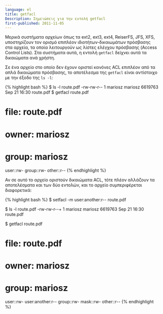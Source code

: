 ```yaml
---
language: el
title: getfacl
Description: Σημειώσεις για την εντολή getfacl
first-published: 2011-11-05
---
```


Μερικά συστήματα αρχείων όπως τα ext2, ext3, ext4, ReiserFS, JFS, XFS, 
υποστηρίζουν τον ορισμό επιπλέον ιδιοτήτων-δικαιωμάτων πρόσβασης στα 
αρχεία, τα οποία λειτουργούν ως λίστες ελέγχου πρόσβασης (Access 
Control Lists). Στα συστήματα αυτά, η εντολή `getfacl` δείχνει αυτά τα 
δικαιώματα ανά χρήστη.

Σε ένα αρχείο στο οποίο δεν έχουν οριστεί κανόνες ACL επιπλέον από τα 
απλά δικαιώματα πρόσβασης, το αποτέλεσμα της `getfacl` είναι αντίστοιχο 
με την έξοδο της `ls -l`:

{% highlight bash %}
$ ls -l route.pdf 
-rw-rw-r-- 1 mariosz mariosz 6619763 Sep 21 16:30 route.pdf
$ getfacl route.pdf
# file: route.pdf
# owner: mariosz
# group: mariosz
user::rw-
group::rw-
other::r--
{% endhighlight %}

Αν σε αυτό το αρχείο οριστούν δικαιώματα ACL, τότε πλέον αλλάζουν τα 
αποτελέσματα και των δύο εντολών, και το αρχείο συμπεριφέρεται διαφορετικά:

{% highlight bash %}
$ setfacl -m user:another:r-- route.pdf 
 
$ ls -l route.pdf
-rw-rw-r--+ 1 mariosz mariosz 6619763 Sep 21 16:30 route.pdf
 
$ getfacl route.pdf 
# file: route.pdf
# owner: mariosz
# group: mariosz
user::rw-
user:another:r--
group::rw-
mask::rw-
other::r--
{% endhighlight %}

